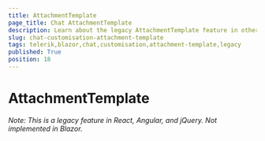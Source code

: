 ```yaml
---
title: AttachmentTemplate
page_title: Chat AttachmentTemplate
description: Learn about the legacy AttachmentTemplate feature in other Telerik UI suites. Not implemented in Blazor.
slug: chat-customisation-attachment-template
tags: telerik,blazor,chat,customisation,attachment-template,legacy
published: True
position: 18
---
```


# AttachmentTemplate

*Note: This is a legacy feature in React, Angular, and jQuery. Not implemented in Blazor.*
